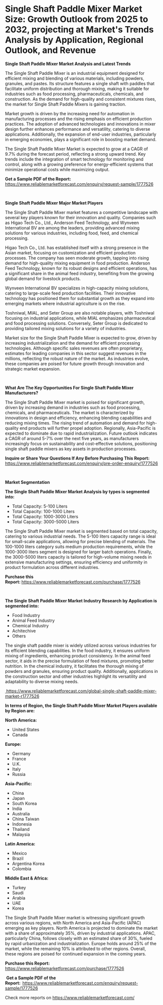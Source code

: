 <p><h1>Single Shaft Paddle Mixer Market Size: Growth Outlook from 2025 to 2032, projecting at Market's Trends Analysis by Application, Regional Outlook, and Revenue</h1></p><p><strong>Single Shaft Paddle Mixer Market Analysis and Latest Trends</strong></p>
<p><p>The Single Shaft Paddle Mixer is an industrial equipment designed for efficient mixing and blending of various materials, including powders, granules, and pastes. Its structure features a single shaft with paddles that facilitate uniform distribution and thorough mixing, making it suitable for industries such as food processing, pharmaceuticals, chemicals, and construction. As the demand for high-quality and consistent mixtures rises, the market for Single Shaft Paddle Mixers is gaining traction.</p><p>Market growth is driven by the increasing need for automation in manufacturing processes and the rising emphasis on efficient production practices. The adoption of advanced technologies and innovations in mixer design further enhances performance and versatility, catering to diverse applications. Additionally, the expansion of end-user industries, particularly in emerging economies, plays a significant role in boosting market demand.</p><p>The Single Shaft Paddle Mixer Market is expected to grow at a CAGR of 9.7% during the forecast period, reflecting a strong upward trend. Key trends include the integration of smart technology for monitoring and control, along with a growing preference for energy-efficient systems that minimize operational costs while maximizing output.</p></p>
<p><strong>Get a Sample PDF of the Report:&nbsp;</strong> <a href="https://www.reliablemarketforecast.com/enquiry/request-sample/1777526?utm_campaign=2721&utm_medium=2&utm_source=Github&utm_content=ia&utm_term=09042025&utm_id=single-shaft-paddle-mixer">https://www.reliablemarketforecast.com/enquiry/request-sample/1777526</a></p>
<p>&nbsp;</p>
<p><strong>Single Shaft Paddle Mixer Major Market Players</strong></p>
<p><p>The Single Shaft Paddle Mixer market features a competitive landscape with several key players known for their innovation and quality. Companies such as Higao Tech Co., Ltd., Anderson Feed Technology, and Wynveen International BV are among the leaders, providing advanced mixing solutions for various industries, including food, feed, and chemical processing.</p><p>Higao Tech Co., Ltd. has established itself with a strong presence in the Asian market, focusing on customization and efficient production processes. The company has seen moderate growth, tapping into rising demand for high-quality mixing equipment in food production. Anderson Feed Technology, known for its robust designs and efficient operations, has a significant share in the animal feed industry, benefiting from the growing global demand for livestock products.</p><p>Wynveen International BV specializes in high-capacity mixing solutions, catering to large-scale feed production facilities. Their innovative technology has positioned them for substantial growth as they expand into emerging markets where industrial agriculture is on the rise.</p><p>Toshniwal, MIAL, and Seter Group are also notable players, with Toshniwal focusing on industrial applications, while MIAL emphasizes pharmaceutical and food processing solutions. Conversely, Seter Group is dedicated to providing tailored mixing solutions for a variety of industries.</p><p>Market size for the Single Shaft Paddle Mixer is expected to grow, driven by increasing industrialization and the demand for efficient processing technologies. Although specific sales revenues are often proprietary, estimates for leading companies in this sector suggest revenues in the millions, reflecting the robust nature of the market. As industries evolve, these companies are poised for future growth through innovation and strategic market expansion.</p></p>
<p>&nbsp;</p>
<p><strong>What Are The Key Opportunities For Single Shaft Paddle Mixer Manufacturers?</strong></p>
<p><p>The Single Shaft Paddle Mixer market is poised for significant growth, driven by increasing demand in industries such as food processing, chemicals, and pharmaceuticals. The market is characterized by innovations in design and efficiency, enhancing blending capabilities and reducing mixing times. The rising trend of automation and demand for high-quality end products will further propel adoption. Regionally, Asia-Pacific is expected to dominate due to rapid industrialization. Future outlook indicates a CAGR of around 5-7% over the next five years, as manufacturers increasingly focus on sustainability and cost-effective solutions, positioning single shaft paddle mixers as key assets in production processes.</p></p>
<p><strong>Inquire or Share Your Questions If Any Before Purchasing This Report:</strong> <a href="https://www.reliablemarketforecast.com/enquiry/pre-order-enquiry/1777526?utm_campaign=2721&utm_medium=2&utm_source=Github&utm_content=ia&utm_term=09042025&utm_id=single-shaft-paddle-mixer">https://www.reliablemarketforecast.com/enquiry/pre-order-enquiry/1777526</a></p>
<p>&nbsp;</p>
<p><strong>Market Segmentation</strong></p>
<p><strong>The Single Shaft Paddle Mixer Market Analysis by types is segmented into:</strong></p>
<p><ul><li>Total Capacity: 5-100 Liters</li><li>Total Capacity: 100-1000 Liters</li><li>Total Capacity: 1000-3000 Liters</li><li>Total Capacity: 3000-5000 Liters</li></ul></p>
<p><p>The Single Shaft Paddle Mixer market is segmented based on total capacity, catering to various industrial needs. The 5-100 liters capacity range is ideal for small-scale applications, allowing for precise blending of materials. The 100-1000 liters category suits medium production requirements, while the 1000-3000 liters segment is designed for larger batch operations. Finally, the 3000-5000 liters capacity is tailored for high-volume mixing needs in extensive manufacturing settings, ensuring efficiency and uniformity in product formulation across different industries.</p></p>
<p><strong>Purchase this Report:&nbsp;</strong><a href="https://www.reliablemarketforecast.com/purchase/1777526?utm_campaign=2721&utm_medium=2&utm_source=Github&utm_content=ia&utm_term=09042025&utm_id=single-shaft-paddle-mixer">https://www.reliablemarketforecast.com/purchase/1777526</a></p>
<p>&nbsp;</p>
<p><strong>The Single Shaft Paddle Mixer Market Industry Research by Application is segmented into:</strong></p>
<p><ul><li>Food Industry</li><li>Animal Feed Industry</li><li>Chemical Industry</li><li>Achitechive</li><li>Others</li></ul></p>
<p><p>The single shaft paddle mixer is widely utilized across various industries for its efficient blending capabilities. In the food industry, it ensures uniform mixing of ingredients, enhancing product consistency. In the animal feed sector, it aids in the precise formulation of feed mixtures, promoting better nutrition. In the chemical industry, it facilitates the thorough mixing of powders and granules, ensuring product quality. Additionally, applications in the construction sector and other industries highlight its versatility and adaptability to diverse mixing needs.</p></p>
<p><a href="https://www.reliablemarketforecast.com/global-single-shaft-paddle-mixer-market-r1777526?utm_campaign=2721&utm_medium=2&utm_source=Github&utm_content=ia&utm_term=09042025&utm_id=single-shaft-paddle-mixer">&nbsp;https://www.reliablemarketforecast.com/global-single-shaft-paddle-mixer-market-r1777526</a></p>
<p><strong>In terms of Region, the Single Shaft Paddle Mixer Market Players available by Region are:</strong></p>
<p>
    <p> <strong> North America: </strong>
        <ul>
            <li>United States</li>
            <li>Canada</li>
        </ul>
        </p> 
    <p> <strong> Europe: </strong>
        <ul>
            <li>Germany</li>
            <li>France</li>
            <li>U.K.</li>
            <li>Italy</li>
            <li>Russia</li>
        </ul>
        </p> 
    <p> <strong> Asia-Pacific: </strong>
        <ul>
            <li>China</li>
            <li>Japan</li>
            <li>South Korea</li>
            <li>India</li>
            <li>Australia</li>
            <li>China Taiwan</li>
            <li>Indonesia</li>
            <li>Thailand</li>
            <li>Malaysia</li>
        </ul>
        </p> 
    <p> <strong> Latin America: </strong>
        <ul>
            <li>Mexico</li>
            <li>Brazil</li>
            <li>Argentina Korea</li>
            <li>Colombia</li>
        </ul>
        </p> 
    <p> <strong> Middle East & Africa: </strong>
        <ul>
            <li>Turkey</li>
            <li>Saudi</li>
            <li>Arabia</li>
            <li>UAE</li>
            <li>Korea</li>
        </ul>
    </p>
    </p>
<p><p>The Single Shaft Paddle Mixer market is witnessing significant growth across various regions, with North America and Asia-Pacific (APAC) emerging as key players. North America is projected to dominate the market with a share of approximately 35%, driven by industrial applications. APAC, particularly China, follows closely with an estimated share of 30%, fueled by rapid urbanization and industrialization. Europe holds around 25% of the market, while the remaining 10% is attributed to other regions. Overall, these regions are poised for continued expansion in the coming years.</p></p>
<p><strong>Purchase this Report: </strong><a href="https://www.reliablemarketforecast.com/purchase/1777526?utm_campaign=2721&utm_medium=2&utm_source=Github&utm_content=ia&utm_term=09042025&utm_id=single-shaft-paddle-mixer">https://www.reliablemarketforecast.com/purchase/1777526</a></p>
<p>&nbsp;<strong>Get a Sample PDF of the Report:&nbsp;&nbsp;</strong><a href="https://www.reliablemarketforecast.com/enquiry/request-sample/1777526?utm_campaign=2721&utm_medium=2&utm_source=Github&utm_content=ia&utm_term=09042025&utm_id=single-shaft-paddle-mixer">https://www.reliablemarketforecast.com/enquiry/request-sample/1777526</a></p>
<p><strong></strong></p>
<p>Check more reports on <a href="https://www.reliablemarketforecast.com/?utm_campaign=2721&utm_medium=2&utm_source=Github&utm_content=ia&utm_term=09042025&utm_id=single-shaft-paddle-mixer">https://www.reliablemarketforecast.com/</a></p>